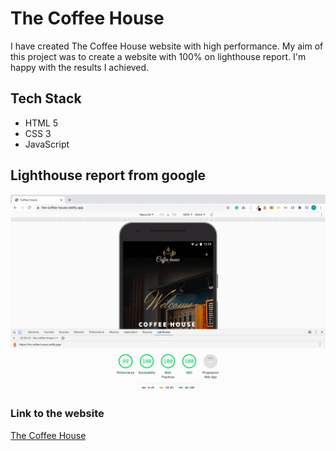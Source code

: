 # The Coffee House

I have created The Coffee House website with high performance. My aim of this project was to create a website with 100% on lighthouse report. I'm happy with the results I achieved.

## Tech Stack

* HTML 5
* CSS 3
* JavaScript


## Lighthouse report from google

![Coffee House](./images/lighthouse-report.png)


### Link to the website

[The Coffee House](https://the-coffee-house.netlify.app/)
